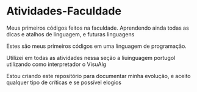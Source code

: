 # Atividades-Faculdade

Meus primeiros códigos feitos na faculdade. Aprendendo ainda todas as dicas e atalhos de linguagem, e futuras linguagens

Estes são meus primeiros códigos em uma linguagem de programação.

Utilizei em todas as atividades nessa seção a liuinguagem portugol utilizando como interpretador o VisuAlg

Estou criando este repositório para documentar minha evolução, e aceito qualquer tipo de críticas e se possível elogios
